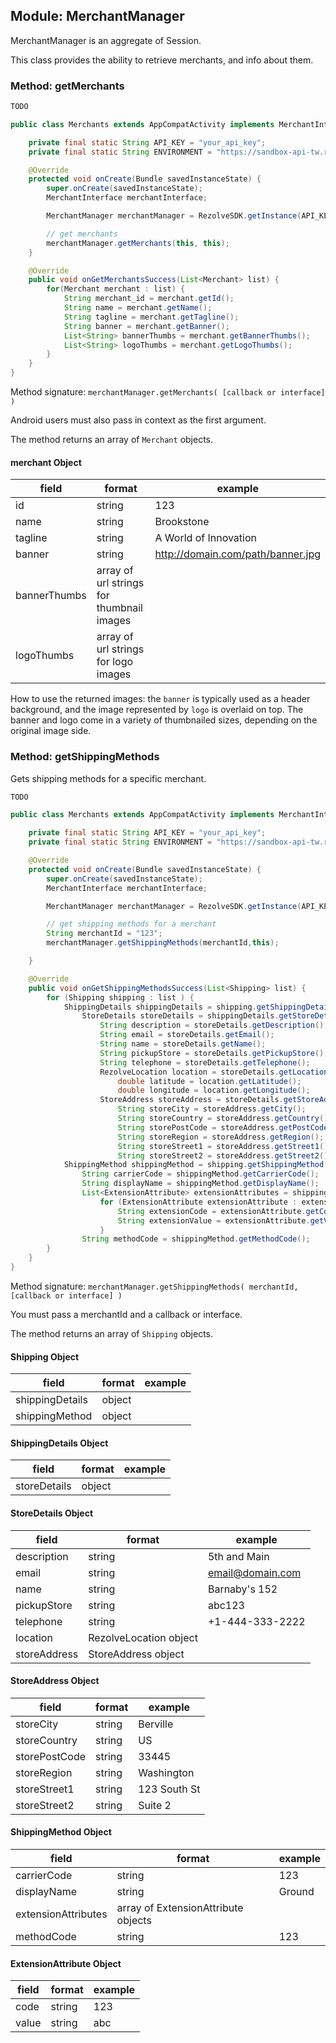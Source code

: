 ## Module: MerchantManager

MerchantManager is an aggregate of Session. 

This class provides the ability to retrieve merchants, and info about them.


### Method: getMerchants

```swift
TODO
```
```java
public class Merchants extends AppCompatActivity implements MerchantInterface {

    private final static String API_KEY = "your_api_key";
    private final static String ENVIRONMENT = "https://sandbox-api-tw.rzlvtest.co";

    @Override
    protected void onCreate(Bundle savedInstanceState) {
        super.onCreate(savedInstanceState);
        MerchantInterface merchantInterface;

        MerchantManager merchantManager = RezolveSDK.getInstance(API_KEY, ENVIRONMENT).getRezolveSession().getMerchantManager();

        // get merchants
        merchantManager.getMerchants(this, this);
    }

    @Override
    public void onGetMerchantsSuccess(List<Merchant> list) {
        for(Merchant merchant : list) {
            String merchant_id = merchant.getId();
            String name = merchant.getName();
            String tagline = merchant.getTagline();
            String banner = merchant.getBanner();
            List<String> bannerThumbs = merchant.getBannerThumbs();
            List<String> logoThumbs = merchant.getLogoThumbs();
        }
    }
}
```
Method signature: `merchantManager.getMerchants( [callback or interface] )`

Android users must also pass in context as the first argument.

The method returns an array of `Merchant` objects.

#### merchant Object

|field|format|example|
|---|---|---|
|id|string|123|
|name|string|Brookstone|
|tagline|string|A World of Innovation|
|banner|string|http://domain.com/path/banner.jpg|
|bannerThumbs|array of url strings for thumbnail images|&nbsp;|
|logoThumbs|array of url strings for logo images|&nbsp;|

How to use the returned images: the `banner` is typically used as a header background, and the image represented by `logo` is overlaid on top. The banner and logo come in a variety of thumbnailed sizes, depending on the original image side.




### Method: getShippingMethods

Gets shipping methods for a specific merchant.

```swift
TODO
```
```java
public class Merchants extends AppCompatActivity implements MerchantInterface {

    private final static String API_KEY = "your_api_key";
    private final static String ENVIRONMENT = "https://sandbox-api-tw.rzlvtest.co";

    @Override
    protected void onCreate(Bundle savedInstanceState) {
        super.onCreate(savedInstanceState);
        MerchantInterface merchantInterface;

        MerchantManager merchantManager = RezolveSDK.getInstance(API_KEY, ENVIRONMENT).getRezolveSession().getMerchantManager();

        // get shipping methods for a merchant
        String merchantId = "123";
        merchantManager.getShippingMethods(merchantId,this);

    }

    @Override
    public void onGetShippingMethodsSuccess(List<Shipping> list) {
        for (Shipping shipping : list ) {
            ShippingDetails shippingDetails = shipping.getShippingDetails();
				StoreDetails storeDetails = shippingDetails.getStoreDetails();
					String description = storeDetails.getDescription();
					String email = storeDetails.getEmail();
					String name = storeDetails.getName();
					String pickupStore = storeDetails.getPickupStore();
					String telephone = storeDetails.getTelephone();
					RezolveLocation location = storeDetails.getLocation();
						double latitude = location.getLatitude();
						double longitude = location.getLongitude();
            		StoreAddress storeAddress = storeDetails.getStoreAddress();
						String storeCity = storeAddress.getCity();
						String storeCountry = storeAddress.getCountry();
						String storePostCode = storeAddress.getPostCode();
						String storeRegion = storeAddress.getRegion();
						String storeStreet1 = storeAddress.getStreet1();
						String storeStreet2 = storeAddress.getStreet2();
            ShippingMethod shippingMethod = shipping.getShippingMethod();
				String carrierCode = shippingMethod.getCarrierCode();
				String displayName = shippingMethod.getDisplayName();
            	List<ExtensionAttribute> extensionAttributes = shippingMethod.getExtensionAttributes();
					for (ExtensionAttribute extensionAttribute : extensionAttributes) {
						String extensionCode = extensionAttribute.getCode();
						String extensionValue = extensionAttribute.getValue();
					}
            	String methodCode = shippingMethod.getMethodCode();
        }
    }
}
```

Method signature: `merchantManager.getShippingMethods( merchantId, [callback or interface] )`

You must pass a merchantId and a callback or interface.

The method returns an array of `Shipping` objects.

#### Shipping Object

|field|format|example|
|---|---|---|
|shippingDetails|object|&nbsp;|
|shippingMethod|object|&nbsp;|

#### ShippingDetails Object

|field|format|example|
|---|---|---|
|storeDetails|object|&nbsp;|

#### StoreDetails Object

|field|format|example|
|---|---|---|
|description|string|5th and Main|
|email|string|email@domain.com|
|name|string|Barnaby's 152|
|pickupStore|string|abc123|
|telephone|string|+1-444-333-2222|
|location|RezolveLocation object|&nbsp;|
|storeAddress|StoreAddress object|&nbsp;|

#### StoreAddress Object

|field|format|example|
|---|---|---|
|storeCity|string|Berville|
|storeCountry|string|US|
|storePostCode|string|33445|
|storeRegion|string|Washington|
|storeStreet1|string|123 South St|
|storeStreet2|string|Suite 2|

#### ShippingMethod Object

|field|format|example|
|---|---|---|
|carrierCode|string|123|
|displayName|string|Ground|
|extensionAttributes|array of ExtensionAttribute objects|&nbsp;|
|methodCode|string|123|

#### ExtensionAttribute Object

|field|format|example|
|---|---|---|
|code|string|123|
|value|string|abc|